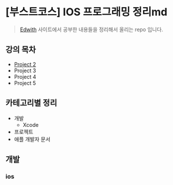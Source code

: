 # [부스트코스] IOS 프로그래밍 정리md

> [Edwith](https://www.edwith.org) 사이트에서 공부한 내용들을 정리해서 올리는 repo 입니다.

## 강의 목차
* [Project 2](https://github.com/kbw2204/boostcourse/blob/master/lecture/project_1.md)
* Project 3
* Project 4
* Project 5

## 카테고리별 정리
* 개발
	* Xcode
* 프로젝트
* 애플 개발자 문서


## 개발
### ios

